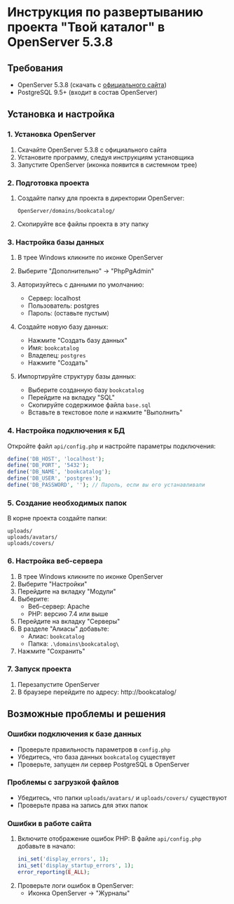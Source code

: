 # Инструкция по развертыванию проекта "Твой каталог" в OpenServer 5.3.8

## Требования
- OpenServer 5.3.8 (скачать с [официального сайта](https://ospanel.io/))
- PostgreSQL 9.5+ (входит в состав OpenServer)

## Установка и настройка

### 1. Установка OpenServer
1. Скачайте OpenServer 5.3.8 с официального сайта
2. Установите программу, следуя инструкциям установщика
3. Запустите OpenServer (иконка появится в системном трее)

### 2. Подготовка проекта
1. Создайте папку для проекта в директории OpenServer:
   ```
   OpenServer/domains/bookcatalog/
   ```
2. Скопируйте все файлы проекта в эту папку

### 3. Настройка базы данных
1. В трее Windows кликните по иконке OpenServer
2. Выберите "Дополнительно" → "PhpPgAdmin"
3. Авторизуйтесь с данными по умолчанию:
   - Сервер: localhost
   - Пользователь: postgres
   - Пароль: (оставьте пустым)

4. Создайте новую базу данных:
   - Нажмите "Создать базу данных"
   - Имя: `bookcatalog`
   - Владелец: `postgres`
   - Нажмите "Создать"

5. Импортируйте структуру базы данных:
   - Выберите созданную базу `bookcatalog`
   - Перейдите на вкладку "SQL"
   - Скопируйте содержимое файла `base.sql`
   - Вставьте в текстовое поле и нажмите "Выполнить"

### 4. Настройка подключения к БД
Откройте файл `api/config.php` и настройте параметры подключения:

```php
define('DB_HOST', 'localhost');
define('DB_PORT', '5432');
define('DB_NAME', 'bookcatalog');
define('DB_USER', 'postgres');
define('DB_PASSWORD', ''); // Пароль, если вы его устанавливали
```

### 5. Создание необходимых папок
В корне проекта создайте папки:
```
uploads/
uploads/avatars/
uploads/covers/
```

### 6. Настройка веб-сервера
1. В трее Windows кликните по иконке OpenServer
2. Выберите "Настройки"
3. Перейдите на вкладку "Модули"
4. Выберите:
   - Веб-сервер: Apache
   - PHP: версию 7.4 или выше
5. Перейдите на вкладку "Серверы"
6. В разделе "Алиасы" добавьте:
   - Алиас: `bookcatalog`
   - Папка: `.\domains\bookcatalog\`
7. Нажмите "Сохранить"

### 7. Запуск проекта
1. Перезапустите OpenServer
2. В браузере перейдите по адресу: http://bookcatalog/

## Возможные проблемы и решения

### Ошибки подключения к базе данных
- Проверьте правильность параметров в `config.php`
- Убедитесь, что база данных `bookcatalog` существует
- Проверьте, запущен ли сервер PostgreSQL в OpenServer

### Проблемы с загрузкой файлов
- Убедитесь, что папки `uploads/avatars/` и `uploads/covers/` существуют
- Проверьте права на запись для этих папок

### Ошибки в работе сайта
1. Включите отображение ошибок PHP:
   В файле `api/config.php` добавьте в начало:
   ```php
   ini_set('display_errors', 1);
   ini_set('display_startup_errors', 1);
   error_reporting(E_ALL);
   ```
2. Проверьте логи ошибок в OpenServer:
   - Иконка OpenServer → "Журналы"